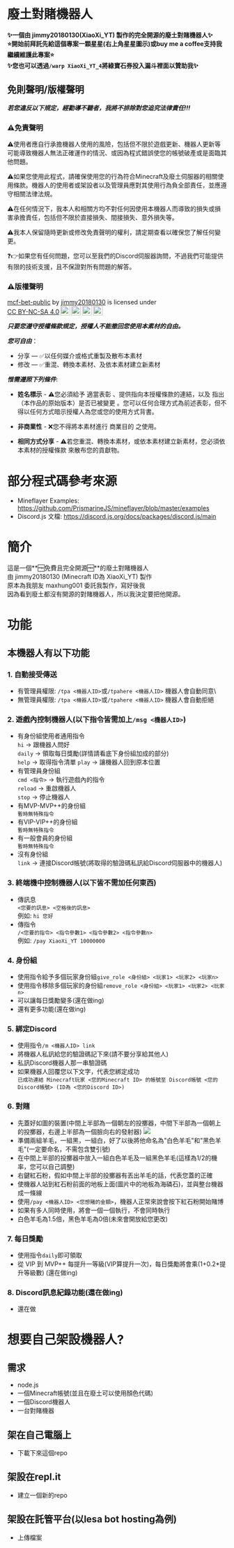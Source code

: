 # 廢土對賭機器人
**✨一個由 jimmy20180130(XiaoXi_YT) 製作的完全開源的廢土對賭機器人✨**\
**⭐開始前拜託先給這個專案一顆星星(右上角星星圖示)或buy me a coffee支持我繼續維護此專案⭐**\
**✨您也可以透過`/warp XiaoXi_YT_4`將綠寶石券投入漏斗裡面以贊助我✨**

## 免則聲明/版權聲明
***若您違反以下規定，經勸導不聽者，我將不排除對您追究法律責任!!!***

### ⚠️免責聲明

⚠️使用者應自行承擔機器人使用的風險，包括但不限於遊戲更新、機器人更新等可能導致機器人無法正確運作的情況、或因為程式錯誤使您的帳號破產或是面臨其他問題。

⚠️如果您使用此程式，請確保使用您的行為符合Minecraft及廢土伺服器的相關使用條款。機器人的使用者或架設者以及管理員應對其使用行為負全部責任，並應遵守相關法律法規。

⚠️在任何情況下，我本人和相關方均不對任何因使用本機器人而導致的損失或損害承擔責任，包括但不限於直接損失、間接損失、意外損失等。

⚠️我本人保留隨時更新或修改免責聲明的權利，請定期查看以確保您了解任何變更。

❓👉如果您有任何問題，您可以至我們的Discord伺服器詢問，不過我們可能提供有限的技術支援，且不保證對所有問題的解答。
### ⚠️版權聲明

<p xmlns:cc="http://creativecommons.org/ns#" xmlns:dct="http://purl.org/dc/terms/"><a property="dct:title" rel="cc:attributionURL" href="https://github.com/jimmy20180130/mcf-bet-public">mcf-bet-public</a> by <a rel="cc:attributionURL dct:creator" property="cc:attributionName" href="https://github.com/jimmy20180130/">jimmy20180130</a> is licensed under <a href="http://creativecommons.org/licenses/by-nc-sa/4.0/?ref=chooser-v1" target="_blank" rel="license noopener noreferrer" style="display:inline-block;">CC BY-NC-SA 4.0<img style="height:22px!important;margin-left:3px;vertical-align:text-bottom;" src="https://mirrors.creativecommons.org/presskit/icons/cc.svg?ref=chooser-v1"><img style="height:22px!important;margin-left:3px;vertical-align:text-bottom;" src="https://mirrors.creativecommons.org/presskit/icons/by.svg?ref=chooser-v1"><img style="height:22px!important;margin-left:3px;vertical-align:text-bottom;" src="https://mirrors.creativecommons.org/presskit/icons/nc.svg?ref=chooser-v1"><img style="height:22px!important;margin-left:3px;vertical-align:text-bottom;" src="https://mirrors.creativecommons.org/presskit/icons/sa.svg?ref=chooser-v1"></a></p>

***只要您遵守授權條款規定，授權人不能撤回您使用本素材的自由。***

***您可自由***：

- 分享 — ✅以任何媒介或格式重製及散布本素材
- 修改 — ✅重混、轉換本素材、及依本素材建立新素材

***惟需遵照下列條件***:

- **姓名標示** - ⚠️您必須給予 適當表彰 、提供指向本授權條款的連結，以及 指出（本作品的原始版本）是否已被變更 。您可以任何合理方式為前述表彰，但不得以任何方式暗示授權人為您或您的使用方式背書。

- **非商業性** - ❌您不得將本素材進行 商業目的 之使用。

- **相同方式分享** - ⚠️若您重混、轉換本素材，或依本素材建立新素材，您必須依 本素材的授權條款 來散布您的貢獻物。

# 部分程式碼參考來源
- Mineflayer Examples: https://github.com/PrismarineJS/mineflayer/blob/master/examples
- Discord.js 文檔: https://discord.js.org/docs/packages/discord.js/main

# 簡介
這是一個**🆓免費且完全開源🆓**的廢土對賭機器人\
由 jimmy20180130 (Minecraft ID為 XiaoXi_YT) 製作\
原本為我朋友 maxhung001 委託我製作，寫好後我\
因為看到廢土都沒有開源的對賭機器人，所以我決定要把他開源。

# 功能

## 本機器人有以下功能

### 1. 自動接受傳送
- 有管理員權限: `/tpa <機器人ID>`或`/tpahere <機器人ID>` 機器人會自動同意\
- 無管理員權限: `/tpa <機器人ID>`或`/tpahere <機器人ID>` 機器人會自動拒絕

### 2. 遊戲內控制機器人(以下指令皆需加上`/msg <機器人ID>`)
- 有身份組使用者通用指令\
`hi` -> 跟機器人問好\
`daily` -> 領取每日獎勵(詳情請看底下身份組加成的部分)\
`help` -> 取得指令清單
`play` -> 讓機器人回到原本位置
- 有管理員身份組\
`cmd <指令>` -> 執行遊戲內的指令\
`reload` -> 重啟機器人\
`stop` -> 停止機器人
- 有MVP-MVP++的身份組\
`暫時無特殊指令`
- 有VIP-VIP++的身份組\
`暫時無特殊指令`
- 有一般會員的身份組\
`暫時無特殊指令`
- 沒有身份組\
`link` -> 連接Discord帳號(將取得的驗證碼私訊給Discord伺服器中的機器人)

### 3. 終端機中控制機器人(以下皆不需加任何東西)
- 傳訊息\
`<您要的訊息> <空格後的訊息>`\
例如: `hi 您好`
- 傳指令\
`/<您要的指令> <指令參數1> <指令參數2> <指令參數n>`\
例如: `/pay XiaoXi_YT 10000000`

### 4. 身份組
- 使用指令給予多個玩家身份組`give_role <身份組> <玩家1> <玩家2> <玩家n>`
- 使用指令移除多個玩家的身份組`remove_role <身份組> <玩家1> <玩家2> <玩家n>`
- 可以讓每日獎勵變多(還在做ing)
- 還有更多功能(還在做ing)

### 5. 綁定Discord
- 使用指令`/m <機器人ID> link`
- 將機器人私訊給您的驗證碼記下來(請不要分享給其他人)
- 私訊Discord機器人那一串驗證碼
- 如果機器人回覆您以下文字，代表您綁定成功\
`已成功連結 Minecraft玩家 <您的Minecraft ID> 的帳號至 Discord帳號 <您的Discord帳號> (ID為 <您的Discord ID>)`

### 6. 對賭
- 先蓋好如圖的裝置(中間上半部為一個朝左的投擲器，中間下半部為一個朝上的投擲器，右邊上半部為一個臉向右的發射器)
<img src='https://media.discordapp.net/attachments/1091510078911299674/1173269258378170490/image.png?ex=65635725&is=6550e225&hm=a8404c187ea4dbaf18f2fc4350d540a2aa9d01098059f058c37dd1d0edf40978&='> </img>
- 準備兩組羊毛，一組黑，一組白，好了以後將他命名為"白色羊毛"和"黑色羊毛"(一定要命名，不需包含雙引號)
- 在中間上半部的投擲器中放入一組白色羊毛及一組黑色羊毛(這樣為1/2的機率，您可以自己調整)
- 右鍵紅石粉，假如中間上半部的投擲器有丟出羊毛的話，代表您蓋的正確
- 使機器人站到紅石粉前面的地板上面(圖片中的地板為海磷石)，並與整台機器成一條線
- 使用`/pay <機器人ID> <您想賭的金額>`，機器人正常來說會按下紅石粉開始賭博
- 如果有多人同時使用，將會一個一個執行，不會同時執行
- 白色羊毛為1.5倍，黑色羊毛為0倍(未來會開放給您更改)

### 7. 每日獎勵
- 使用指令`daily`即可領取
- 從 VIP 到 MVP++ 每提升一等級(VIP算提升一次)，每日獎勵將會乘(1+0.2*提升等級數) (還在做ing)

### 8. Discord訊息紀錄功能(還在做ing)
- 還在做

# 想要自己架設機器人?

## 需求
- node.js
- 一個Minecraft帳號(並且在廢土可以使用顏色代碼)
- 一個Discord機器人
- 一台對賭機器

## 架在自己電腦上
- 下載下來這個repo

## 架設在repl.it
- 建立一個新的repo

## 架設在託管平台(以lesa bot hosting為例)
- 上傳檔案
